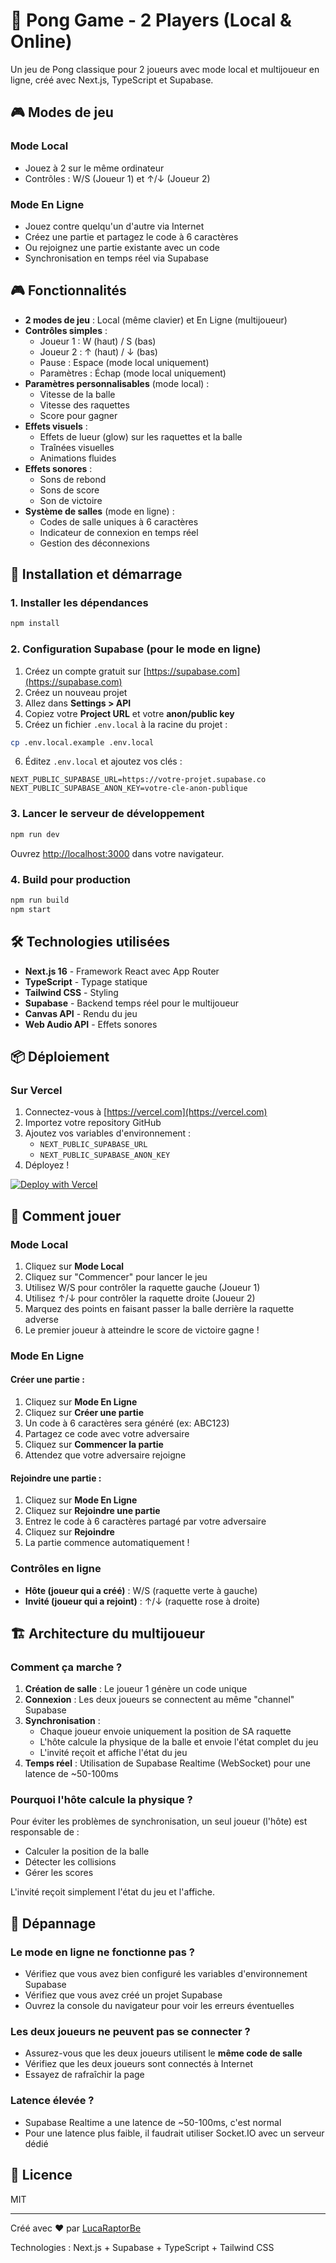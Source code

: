 # 🏓 Pong Game - 2 Players (Local & Online)

Un jeu de Pong classique pour 2 joueurs avec mode local et multijoueur en ligne, créé avec Next.js, TypeScript et Supabase.

## 🎮 Modes de jeu

### Mode Local
- Jouez à 2 sur le même ordinateur
- Contrôles : W/S (Joueur 1) et ↑/↓ (Joueur 2)

### Mode En Ligne
- Jouez contre quelqu'un d'autre via Internet
- Créez une partie et partagez le code à 6 caractères
- Ou rejoignez une partie existante avec un code
- Synchronisation en temps réel via Supabase

## 🎮 Fonctionnalités

- **2 modes de jeu** : Local (même clavier) et En Ligne (multijoueur)
- **Contrôles simples** :
  - Joueur 1 : W (haut) / S (bas)
  - Joueur 2 : ↑ (haut) / ↓ (bas)
  - Pause : Espace (mode local uniquement)
  - Paramètres : Échap (mode local uniquement)
- **Paramètres personnalisables** (mode local) :
  - Vitesse de la balle
  - Vitesse des raquettes
  - Score pour gagner
- **Effets visuels** :
  - Effets de lueur (glow) sur les raquettes et la balle
  - Traînées visuelles
  - Animations fluides
- **Effets sonores** :
  - Sons de rebond
  - Sons de score
  - Son de victoire
- **Système de salles** (mode en ligne) :
  - Codes de salle uniques à 6 caractères
  - Indicateur de connexion en temps réel
  - Gestion des déconnexions

## 🚀 Installation et démarrage

### 1. Installer les dépendances

```bash
npm install
```

### 2. Configuration Supabase (pour le mode en ligne)

1. Créez un compte gratuit sur [https://supabase.com](https://supabase.com)
2. Créez un nouveau projet
3. Allez dans **Settings > API**
4. Copiez votre **Project URL** et votre **anon/public key**
5. Créez un fichier `.env.local` à la racine du projet :

```bash
cp .env.local.example .env.local
```

6. Éditez `.env.local` et ajoutez vos clés :

```env
NEXT_PUBLIC_SUPABASE_URL=https://votre-projet.supabase.co
NEXT_PUBLIC_SUPABASE_ANON_KEY=votre-cle-anon-publique
```

### 3. Lancer le serveur de développement

```bash
npm run dev
```

Ouvrez [http://localhost:3000](http://localhost:3000) dans votre navigateur.

### 4. Build pour production

```bash
npm run build
npm start
```

## 🛠️ Technologies utilisées

- **Next.js 16** - Framework React avec App Router
- **TypeScript** - Typage statique
- **Tailwind CSS** - Styling
- **Supabase** - Backend temps réel pour le multijoueur
- **Canvas API** - Rendu du jeu
- **Web Audio API** - Effets sonores

## 📦 Déploiement

### Sur Vercel

1. Connectez-vous à [https://vercel.com](https://vercel.com)
2. Importez votre repository GitHub
3. Ajoutez vos variables d'environnement :
   - `NEXT_PUBLIC_SUPABASE_URL`
   - `NEXT_PUBLIC_SUPABASE_ANON_KEY`
4. Déployez !

[![Deploy with Vercel](https://vercel.com/button)](https://vercel.com/new/clone?repository-url=https://github.com/LucaRaptorBe/pong-app)

## 🎯 Comment jouer

### Mode Local

1. Cliquez sur **Mode Local**
2. Cliquez sur "Commencer" pour lancer le jeu
3. Utilisez W/S pour contrôler la raquette gauche (Joueur 1)
4. Utilisez ↑/↓ pour contrôler la raquette droite (Joueur 2)
5. Marquez des points en faisant passer la balle derrière la raquette adverse
6. Le premier joueur à atteindre le score de victoire gagne !

### Mode En Ligne

#### Créer une partie :
1. Cliquez sur **Mode En Ligne**
2. Cliquez sur **Créer une partie**
3. Un code à 6 caractères sera généré (ex: ABC123)
4. Partagez ce code avec votre adversaire
5. Cliquez sur **Commencer la partie**
6. Attendez que votre adversaire rejoigne

#### Rejoindre une partie :
1. Cliquez sur **Mode En Ligne**
2. Cliquez sur **Rejoindre une partie**
3. Entrez le code à 6 caractères partagé par votre adversaire
4. Cliquez sur **Rejoindre**
5. La partie commence automatiquement !

### Contrôles en ligne
- **Hôte (joueur qui a créé)** : W/S (raquette verte à gauche)
- **Invité (joueur qui a rejoint)** : ↑/↓ (raquette rose à droite)

## 🏗️ Architecture du multijoueur

### Comment ça marche ?

1. **Création de salle** : Le joueur 1 génère un code unique
2. **Connexion** : Les deux joueurs se connectent au même "channel" Supabase
3. **Synchronisation** :
   - Chaque joueur envoie uniquement la position de SA raquette
   - L'hôte calcule la physique de la balle et envoie l'état complet du jeu
   - L'invité reçoit et affiche l'état du jeu
4. **Temps réel** : Utilisation de Supabase Realtime (WebSocket) pour une latence de ~50-100ms

### Pourquoi l'hôte calcule la physique ?

Pour éviter les problèmes de synchronisation, un seul joueur (l'hôte) est responsable de :
- Calculer la position de la balle
- Détecter les collisions
- Gérer les scores

L'invité reçoit simplement l'état du jeu et l'affiche.

## 🐛 Dépannage

### Le mode en ligne ne fonctionne pas ?

- Vérifiez que vous avez bien configuré les variables d'environnement Supabase
- Vérifiez que vous avez créé un projet Supabase
- Ouvrez la console du navigateur pour voir les erreurs éventuelles

### Les deux joueurs ne peuvent pas se connecter ?

- Assurez-vous que les deux joueurs utilisent le **même code de salle**
- Vérifiez que les deux joueurs sont connectés à Internet
- Essayez de rafraîchir la page

### Latence élevée ?

- Supabase Realtime a une latence de ~50-100ms, c'est normal
- Pour une latence plus faible, il faudrait utiliser Socket.IO avec un serveur dédié

## 📝 Licence

MIT

---

Créé avec ❤️ par [LucaRaptorBe](https://github.com/LucaRaptorBe)

Technologies : Next.js + Supabase + TypeScript + Tailwind CSS
